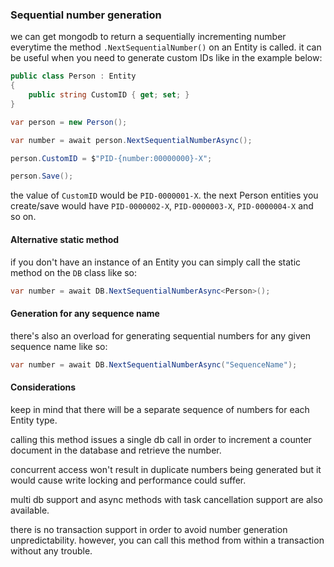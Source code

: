 

### Sequential number generation
we can get mongodb to return a sequentially incrementing number everytime the method `.NextSequentialNumber()` on an Entity is called. it can be useful when you need to generate custom IDs like in the example below:

```csharp
public class Person : Entity
{
    public string CustomID { get; set; }
}
```
```csharp
var person = new Person();

var number = await person.NextSequentialNumberAsync();

person.CustomID = $"PID-{number:00000000}-X";

person.Save();
```
the value of `CustomID` would be `PID-0000001-X`. the next Person entities you create/save would have `PID-0000002-X`, `PID-0000003-X`, `PID-0000004-X` and so on.

#### Alternative static method
if you don't have an instance of an Entity you can simply call the static method on the `DB` class like so:

```csharp
var number = await DB.NextSequentialNumberAsync<Person>();
```

#### Generation for any sequence name
there's also an overload for generating sequential numbers for any given sequence name like so:
```csharp
var number = await DB.NextSequentialNumberAsync("SequenceName");
```

#### Considerations
keep in mind that there will be a separate sequence of numbers for each Entity type. 

calling this method issues a single db call in order to increment a counter document in the database and retrieve the number. 

concurrent access won't result in duplicate numbers being generated but it would cause write locking and performance could suffer.

multi db support and async methods with task cancellation support are also available.

there is no transaction support in order to avoid number generation unpredictability. however, you can call this method from within a transaction without any trouble.
